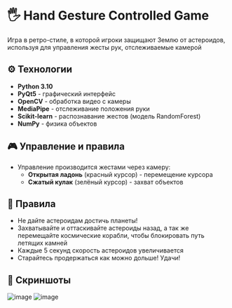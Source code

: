 # 🖐 Hand Gesture Controlled Game

Игра в ретро-стиле, в которой игроки защищают Землю от астероидов, используя для управления жесты рук, отслеживаемые камерой 

## ⚙️ Технологии
- **Python 3.10**
- **PyQt5** - графический интерфейс
- **OpenCV** - обработка видео с камеры
- **MediaPipe** - отслеживание положения руки
- **Scikit-learn** - распознавание жестов (модель RandomForest)
- **NumPy** - физика объектов

## 🎮 Управление и правила
- Управление производится жестами через камеру:
  - **Открытая ладонь** (красный курсор) - перемещение курсора
  - **Сжатый кулак** (зелёный курсор) - захват объектов

## 📜 Правила
- Не дайте астероидам достичь планеты!
- Захватывайте и оттаскивайте астероиды назад, а так же перемещайте космические корабли, чтобы блокировать путь летящих камней
- Каждые 5 секунд скорость астероидов увеличивается
- Старайтесь продержаться как можно дольше! Удачи!

## 🌠 Скриншоты
![image](https://github.com/user-attachments/assets/8485d2a3-e6a0-4b4d-8955-c90cdb42c9eb)
![image](https://github.com/user-attachments/assets/7f942cdf-0523-412e-809a-38d46cac6b77)

